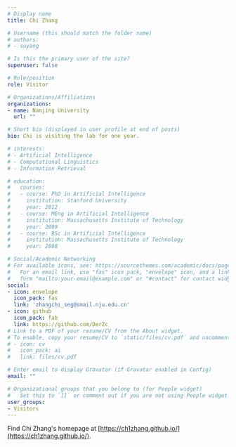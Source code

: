```yaml
---
# Display name
title: Chi Zhang

# Username (this should match the folder name)
# authors:
# - suyang

# Is this the primary user of the site?
superuser: false

# Role/position
role: Visitor

# Organizations/Affiliations
organizations:
- name: Nanjing University
  url: ""

# Short bio (displayed in user profile at end of posts)
bio: Chi is visiting the lab for one year.

# interests:
# - Artificial Intelligence
# - Computational Linguistics
# - Information Retrieval

# education:
#   courses:
#   - course: PhD in Artificial Intelligence
#     institution: Stanford University
#     year: 2012
#   - course: MEng in Artificial Intelligence
#     institution: Massachusetts Institute of Technology
#     year: 2009
#   - course: BSc in Artificial Intelligence
#     institution: Massachusetts Institute of Technology
#     year: 2008

# Social/Academic Networking
# For available icons, see: https://sourcethemes.com/academic/docs/page-builder/#icons
#   For an email link, use "fas" icon pack, "envelope" icon, and a link in the
#   form "mailto:your-email@example.com" or "#contact" for contact widget.
social:
- icon: envelope
  icon_pack: fas
  link: 'zhangchi_seg@smail.nju.edu.cn'
- icon: github
  icon_pack: fab
  link: https://github.com/DerZc
# Link to a PDF of your resume/CV from the About widget.
# To enable, copy your resume/CV to `static/files/cv.pdf` and uncomment the lines below.
# - icon: cv
#   icon_pack: ai
#   link: files/cv.pdf

# Enter email to display Gravatar (if Gravatar enabled in Config)
email: ""

# Organizational groups that you belong to (for People widget)
#   Set this to `[]` or comment out if you are not using People widget.
user_groups:
- Visitors
---
```


Find Chi Zhang's homepage at [https://ch1zhang.github.io/](https://ch1zhang.github.io/).
